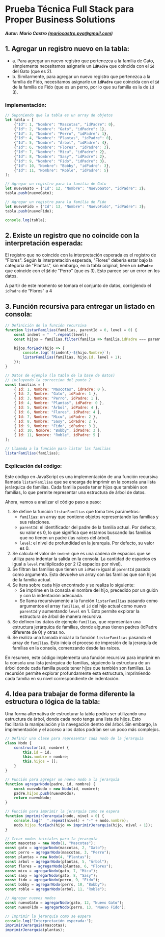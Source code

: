# Prueba Técnica Full Stack para Proper Business Solutions

***Autor: Mario Castro (mariocastro.pva@gmail.com)***

## **1. Agregar un registro nuevo en la tabla:**

- a. Para agregar un nuevo registro que pertenezca a la familia de Gato, simplemente necesitamos asignarle un **`idPadre`** que coincida con el **`id`** del Gato (que es 2).
- b. Similarmente, para agregar un nuevo registro que pertenezca a la familia de Fido, necesitamos asignarle un **`idPadre`** que coincida con el **`id`** de la familia de Fido (que es un perro, por lo que su familia es la de `id` 3).

### implementación:

```jsx
// Suponiendo que la tabla es un array de objetos
let tabla = [
    {"Id": 1, "Nombre": "Mascotas", "idPadre": 0},
    {"Id": 2, "Nombre": "Gato", "idPadre": 1},
    {"Id": 3, "Nombre": "Perro", "idPadre": 1},
    {"Id": 4, "Nombre": "Plantas", "idPadre": 0},
    {"Id": 5, "Nombre": "Árbol", "idPadre": 4},
    {"Id": 6, "Nombre": "Flores", "idPadre": 3},
    {"Id": 7, "Nombre": "Micu", "idPadre": 2},
    {"Id": 8, "Nombre": "Sasy", "idPadre": 2},
    {"Id": 9, "Nombre": "Fido", "idPadre": 3},
    {"Id": 10, "Nombre": "Bobby", "idPadre": 3},
    {"Id": 11, "Nombre": "Roble", "idPadre": 5}
];

// Agregar un registro para la familia de Gato
let nuevoGato = {"Id": 12, "Nombre": "NuevoGato", "idPadre": 2};
tabla.push(nuevoGato);

// Agregar un registro para la familia de Fido
let nuevoFido = {"Id": 13, "Nombre": "NuevoFido", "idPadre": 3};
tabla.push(nuevoFido);

console.log(tabla);
```

## **2. Existe un registro que no coincide con la interpretación esperada:**

El registro que no coincide con la interpretación esperada es el registro de "Flores". Según la interpretación esperada, "Flores" debería estar bajo la categoría de "Plantas", sin embargo, en la tabla original, tiene un **`idPadre`** que coincide con el **`id`** de "Perro" (que es 3). Esto parece ser un error en los datos.

A partir de este momento se tomara el conjunto de datos, corrigiendo el `idPadre` de “Flores” a 4

## **3. Función recursiva para entregar un listado en consola:**

```jsx
// Definición de la función recursiva
function listarFamilias(familias, parentId = 0, level = 0) {
    const indent = "  ".repeat(level);
    const hijos = familias.filter(familia => familia.idPadre === parentId);

    hijos.forEach(hijo => {
        console.log(`${indent}-${hijo.Nombre}`);
        listarFamilias(familias, hijo.Id, level + 1);
    });
}

// Datos de ejemplo (la tabla de la base de datos)
// incluyendo la correccion del punto 2
const familias = [
    { Id: 1, Nombre: "Mascotas", idPadre: 0 },
    { Id: 2, Nombre: "Gato", idPadre: 1 },
    { Id: 3, Nombre: "Perro", idPadre: 1 },
    { Id: 4, Nombre: "Plantas", idPadre: 0 },
    { Id: 5, Nombre: "Árbol", idPadre: 4 },
    { Id: 6, Nombre: "Flores", idPadre: 4 },
    { Id: 7, Nombre: "Micu", idPadre: 2 },
    { Id: 8, Nombre: "Sasy", idPadre: 2 },
    { Id: 9, Nombre: "Fido", idPadre: 3 },
    { Id: 10, Nombre: "Bobby", idPadre: 3 },
    { Id: 11, Nombre: "Roble", idPadre: 5 }
];

// Llamada a la función para listar las familias
listarFamilias(familias);
```

### Explicación del código:

Este código en JavaScript es una implementación de una función recursiva llamada `listarFamilias` que se encarga de imprimir en la consola una lista jerárquica de familias. Cada familia puede tener hijos que también son familias, lo que permite representar una estructura de árbol de datos.

Ahora, vamos a analizar el código paso a paso:

1. Se define la función `listarFamilias` que toma tres parámetros:
    - `familias`: un array que contiene objetos representando las familias y sus relaciones.
    - `parentId`: el identificador del padre de la familia actual. Por defecto, su valor es 0, lo que significa que estamos buscando las familias que no tienen un padre (las raíces del árbol).
    - `level`: el nivel de profundidad en la jerarquía. Por defecto, su valor es 0.
2. Se calcula el valor de `indent` que es una cadena de espacios que se utiliza para indentar la salida en la consola. La cantidad de espacios es igual a `level` multiplicado por 2 (2 espacios por nivel).
3. Se filtran las familias que tienen un `idPadre` igual al `parentId` pasado como argumento. Esto devuelve un array con las familias que son hijos de la familia actual.
4. Se itera sobre cada hijo encontrado y se realiza lo siguiente:
    - Se imprime en la consola el nombre del hijo, precedido por un guión y con la indentación adecuada.
    - Se llama recursivamente a la función `listarFamilias` pasando como argumentos el array `familias`, el `id` del hijo actual como nuevo `parentId` y aumentando `level` en 1. Esto permite explorar la estructura de árbol de manera recursiva.
5. Se definen los datos de ejemplo `familias`, que representan una estructura jerárquica de familias, donde algunas tienen padres (idPadre diferente de 0) y otras no.
6. Se realiza una llamada inicial a la función `listarFamilias` pasando el array de `familias`. Esto inicia el proceso de impresión de la jerarquía de familias en la consola, comenzando desde las raíces.

En resumen, este código implementa una función recursiva para imprimir en la consola una lista jerárquica de familias, siguiendo la estructura de un árbol donde cada familia puede tener hijos que también son familias. La recursión permite explorar profundamente esta estructura, imprimiendo cada familia en su nivel correspondiente de indentación.

## **4. Idea para trabajar de forma diferente la estructura o lógica de la tabla**:

Una forma alternativa de estructurar la tabla podría ser utilizando una estructura de árbol, donde cada nodo tenga una lista de hijos. Esto facilitaría la manipulación y la navegación dentro del árbol. Sin embargo, la implementación y el acceso a los datos podrían ser un poco más complejos.

```jsx
// Definir una clase para representar cada nodo de la jerarquía
class Nodo {
    constructor(id, nombre) {
        this.id = id;
        this.nombre = nombre;
        this.hijos = [];
    }
}

// Función para agregar un nuevo nodo a la jerarquía
function agregarNodo(padre, id, nombre) {
    const nuevoNodo = new Nodo(id, nombre);
    padre.hijos.push(nuevoNodo);
    return nuevoNodo;
}

// Función para imprimir la jerarquía como se espera
function imprimirJerarquia(nodo, nivel = 0) {
    console.log("  ".repeat(nivel) + "-" + nodo.nombre);
    nodo.hijos.forEach(hijo => imprimirJerarquia(hijo, nivel + 1));
}

// Crear nodos iniciales para la jerarquía
const mascotas = new Nodo(1, "Mascotas");
const gato = agregarNodo(mascotas, 2, "Gato");
const perro = agregarNodo(mascotas, 3, "Perro");
const plantas = new Nodo(4, "Plantas");
const arbol = agregarNodo(plantas, 5, "Árbol");
const flores = agregarNodo(plantas, 6, "Flores");
const micu = agregarNodo(gato, 7, "Micu");
const sasy = agregarNodo(gato, 8, "Sasy");
const fido = agregarNodo(perro, 9, "Fido");
const bobby = agregarNodo(perro, 10, "Bobby");
const roble = agregarNodo(arbol, 11, "Roble");

// Agregar nuevos nodos
const nuevoGato = agregarNodo(gato, 12, "Nuevo Gato");
const nuevoFido = agregarNodo(perro, 13, "Nuevo Fido");

// Imprimir la jerarquía como se espera
console.log("Interpretación esperada:");
imprimirJerarquia(mascotas);
imprimirJerarquia(plantas);
```